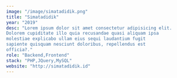 ```yaml
---
image: "/image/simatadidik.png"
title: "Simatadidik"
year: "2019"
desc: "Lorem ipsum dolor sit amet consectetur adipisicing elit.
Dolorem cupiditate illo quia recusandae quasi aliquam ipsa
molestiae explicabo ullam eius sequi laudantium fugit
sapiente quisquam nesciunt doloribus, repellendus est
officia?."
role: "Backend,Frontend"
stack: "PHP,JQuery,MySQL"
website: "http://simatadidik.id"
---
```

